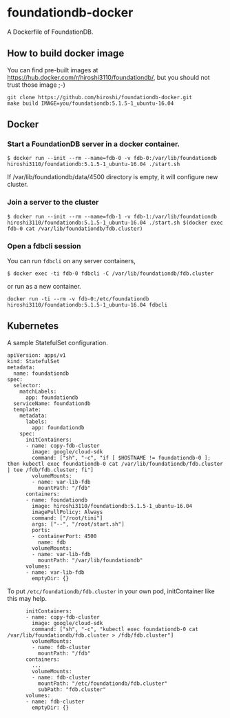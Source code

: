 # foundationdb-docker
A Dockerfile of FoundationDB.

## How to build docker image
You can find pre-built images at https://hub.docker.com/r/hiroshi3110/foundationdb/, but you should not trust those image ;-)

```
git clone https://github.com/hiroshi/foundationdb-docker.git
make build IMAGE=you/foundationdb:5.1.5-1_ubuntu-16.04
```

## Docker
### Start a FoundationDB server in a docker container.

```
$ docker run --init --rm --name=fdb-0 -v fdb-0:/var/lib/foundationdb hiroshi3110/foundationdb:5.1.5-1_ubuntu-16.04 ./start.sh
```

If /var/lib/foundationdb/data/4500 directory is empty, it will configure new cluster.

### Join a server to the cluster

```
$ docker run --init --rm --name=fdb-1 -v fdb-1:/var/lib/foundationdb hiroshi3110/foundationdb:5.1.5-1_ubuntu-16.04 ./start.sh $(docker exec fdb-0 cat /var/lib/foundationdb/fdb.cluster)
```

### Open a fdbcli session

You can run `fdbcli` on any server containers,
```
$ docker exec -ti fdb-0 fdbcli -C /var/lib/foundationdb/fdb.cluster
```

or run as a new container.
```
docker run -ti --rm -v fdb-0:/etc/foundationdb hiroshi3110/foundationdb:5.1.5-1_ubuntu-16.04 fdbcli
```

## Kubernetes

A sample StatefulSet configuration.

```
apiVersion: apps/v1
kind: StatefulSet
metadata:
  name: foundationdb
spec:
  selector:
    matchLabels:
      app: foundationdb
  serviceName: foundationdb
  template:
    metadata:
      labels:
        app: foundationdb
    spec:
      initContainers:
      - name: copy-fdb-cluster
        image: google/cloud-sdk
        command: ["sh", "-c", "if [ $HOSTNAME != foundationdb-0 ]; then kubectl exec foundationdb-0 cat /var/lib/foundationdb/fdb.cluster | tee /fdb/fdb.cluster; fi"]
        volumeMounts:
        - name: var-lib-fdb
          mountPath: "/fdb"
      containers:
      - name: foundationdb
        image: hiroshi3110/foundationdb:5.1.5-1_ubuntu-16.04
        imagePullPolicy: Always
        command: ["/root/tini"]
        args: ["--", "/root/start.sh"]
        ports:
        - containerPort: 4500
          name: fdb
        volumeMounts:
        - name: var-lib-fdb
          mountPath: "/var/lib/foundationdb"
      volumes:
      - name: var-lib-fdb
        emptyDir: {}
```

To put `/etc/foundationdb/fdb.cluster` in your own pod, initContainer like this may help.
```
      initContainers:
      - name: copy-fdb-cluster
        image: google/cloud-sdk
        command: ["sh", "-c", "kubectl exec foundationdb-0 cat /var/lib/foundationdb/fdb.cluster > /fdb/fdb.cluster"]
        volumeMounts:
        - name: fdb-cluster
          mountPath: "/fdb"
      containers:
        ...
        volumeMounts:
        - name: fdb-cluster
          mountPath: "/etc/foundationdb/fdb.cluster"
          subPath: "fdb.cluster"
      volumes:
      - name: fdb-cluster
        emptyDir: {}
```
